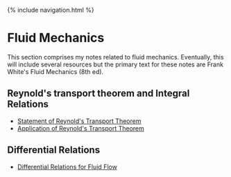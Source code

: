{% include navigation.html %}

# Fluid Mechanics
This section comprises my notes related to fluid mechanics.
Eventually, this will include several resources but the primary text for these notes are Frank White's Fluid Mechanics (8th ed).

## Reynold's transport theorem and Integral Relations
- [Statement of Reynold's Transport Theorem](https://rprador.github.io/rprador/fluid-mech/reynolds-transport)
- [Application of Reynold's Transport Theorem](https://rprador.github.io/rprador/fluid-mech/reynolds-transport-applied)

## Differential Relations
- [Differential Relations for Fluid Flow](https://rprador.github.io/rprador/fluid-mech/differential-relations)
